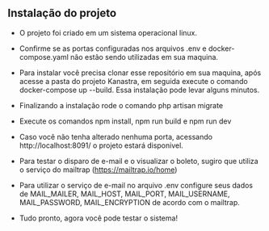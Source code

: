 
## Instalação do projeto

- O projeto foi criado em um sistema operacional linux.

- Confirme se as portas configuradas nos arquivos .env e docker-compose.yaml não estão sendo utilizadas em sua maquina. 

- Para instalar você precisa clonar esse repositório em sua maquina, após acesse a pasta do projeto Kanastra, em seguida execute o comando docker-compose up --build. Essa instalação pode levar alguns minutos.

- Finalizando a instalação rode o comando php artisan migrate

- Execute os comandos npm install, npm run build e npm run dev

- Caso você não tenha alterado nenhuma porta, acessando http://localhost:8091/ o projeto estará disponivel.

- Para testar o disparo de e-mail e o visualizar o boleto, sugiro que utiliza o serviço do mailtrap (https://mailtrap.io/home)

- Para utilizar o serviço de e-mail no arquivo .env configure seus dados de MAIL_MAILER, MAIL_HOST, MAIL_PORT, MAIL_USERNAME, MAIL_PASSWORD, MAIL_ENCRYPTION de acordo com o mailtrap.

- Tudo pronto, agora você pode testar o sistema!

